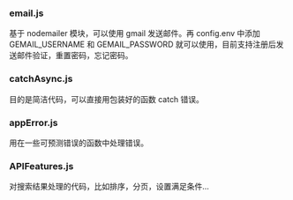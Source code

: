 ### email.js

基于 nodemailer 模块，可以使用 gmail 发送邮件。再 config.env 中添加 GEMAIL_USERNAME 和 GEMAIL_PASSWORD 就可以使用，目前支持注册后发送邮件验证，重置密码，忘记密码。

### catchAsync.js

目的是简洁代码，可以直接用包装好的函数 catch 错误。

### appError.js

用在一些可预测错误的函数中处理错误。

### APIFeatures.js

对搜索结果处理的代码，比如排序，分页，设置满足条件...
